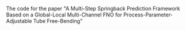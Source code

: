 The code for the paper "A Multi-Step Springback Prediction Framework Based on a Global-Local Multi-Channel FNO for Process-Parameter-Adjustable Tube Free-Bending"
